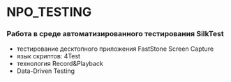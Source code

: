 # NPO_TESTING
### Работа в среде автоматизированного тестирования SilkTest  
- тестирование десктопного приложения FastStone Screen Capture  
- язык скриптов: 4Test  
- технология Record&Playback  
- Data-Driven Testing  


